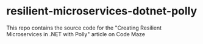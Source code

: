 # resilient-microservices-dotnet-polly
This repo contains the source code for the "Creating Resilient Microservices in .NET with Polly" article on Code Maze
